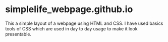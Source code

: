 # simplelife_webpage.github.io

This a simple layout of a webpage using HTML and CSS.
I have used basics tools of CSS which are used in day to day usage to make it look presentable.
